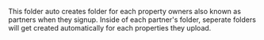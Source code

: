 This folder auto creates folder for each property owners also known as partners when they signup. Inside of each partner's folder, seperate folders will get created automatically for each properties they upload.
